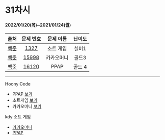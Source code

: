 # 31차시
#### 2022/01/20(목)~2021/01/24(월)

|               출처               |                   문제 번호                    |     문제 이름      | 난이도 |
| :------------------------------: | :--------------------------------------------: | :----------------: | :----: |
| [백준](https://www.acmicpc.net/) | [1327](https://www.acmicpc.net/problem/1327) | 소트 게임 | 실버1  |
| [백준](https://www.acmicpc.net/) | [15998](https://www.acmicpc.net/problem/15998) | 카카오머니 | 골드3 |
| [백준](https://www.acmicpc.net/) | [16120](https://www.acmicpc.net/problem/16120) | PPAP | 골드 4 |

---
Hoony Code  
- PPAP [보기](https://hoonycode.notion.site/PPAP-652d9575bbce44deaaa1822e4712e081)
- 소트게임 [보기](https://hoonycode.notion.site/0e8d6c7322dd453d89e3ba4c41be664a)
- 카카오머니 [보기](https://hoonycode.notion.site/8386db04e0d4400993600992e129c349)

kdy
소트 게임
- [카카오머니](https://tropical-couch-e39.notion.site/c12262545f02485e8ce00933dab2c777)
- [PPAP](https://tropical-couch-e39.notion.site/PPAP-7d12b4d0f9734282861891b037f78044)
